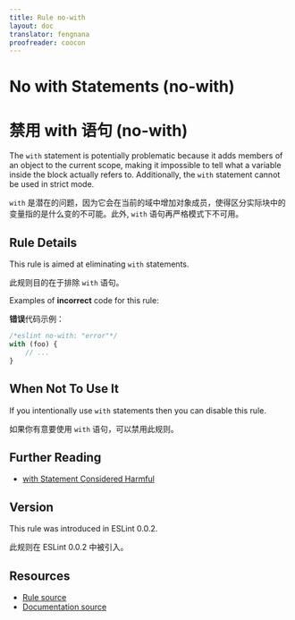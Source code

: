```yaml
---
title: Rule no-with
layout: doc
translator: fengnana
proofreader: coocon 
---
```

<!-- Note: No pull requests accepted for this file. See README.md in the root directory for details. -->

# No with Statements (no-with)

# 禁用 with 语句 (no-with)

The `with` statement is potentially problematic because it adds members of an object to the current scope, making it impossible to tell what a variable inside the block actually refers to. Additionally, the `with` statement cannot be used in strict mode.

`with` 是潜在的问题，因为它会在当前的域中增加对象成员，使得区分实际块中的变量指的是什么变的不可能。此外, `with` 语句再严格模式下不可用。

## Rule Details

This rule is aimed at eliminating `with` statements.

此规则目的在于排除 `with` 语句。

Examples of **incorrect** code for this rule:

**错误**代码示例：

```js
/*eslint no-with: "error"*/
with (foo) {
    // ...
}
```

## When Not To Use It

If you intentionally use `with` statements then you can disable this rule.

如果你有意要使用 `with` 语句，可以禁用此规则。

## Further Reading

* [with Statement Considered Harmful](http://www.yuiblog.com/blog/2006/04/11/with-statement-considered-harmful/)

## Version

This rule was introduced in ESLint 0.0.2.

此规则在 ESLint 0.0.2 中被引入。

## Resources

* [Rule source](https://github.com/eslint/eslint/tree/master/lib/rules/no-with.js)
* [Documentation source](https://github.com/eslint/eslint/tree/master/docs/rules/no-with.md)
